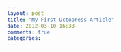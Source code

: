 ```yaml
---
layout: post
title: "My First Octopress Article"
date: 2012-03-10 16:38
comments: true
categories: 
---
```

